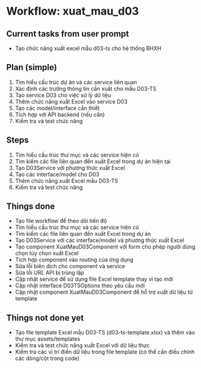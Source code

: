 # Workflow: xuat_mau_d03

## Current tasks from user prompt
- Tạo chức năng xuất excel mẫu d03-ts cho hệ thống BHXH

## Plan (simple)
1. Tìm hiểu cấu trúc dự án và các service liên quan
2. Xác định các trường thông tin cần xuất cho mẫu D03-TS
3. Tạo service D03 cho việc xử lý dữ liệu
4. Thêm chức năng xuất Excel vào service D03
5. Tạo các model/interface cần thiết
6. Tích hợp với API backend (nếu cần)
7. Kiểm tra và test chức năng

## Steps
1. Tìm hiểu cấu trúc thư mục và các service hiện có
2. Tìm kiếm các file liên quan đến xuất Excel trong dự án hiện tại
3. Tạo D03Service với phương thức xuất Excel
4. Tạo các interface/model cho D03
5. Thêm chức năng xuất Excel mẫu D03-TS
6. Kiểm tra và test chức năng

## Things done
- Tạo file workflow để theo dõi tiến độ
- Tìm hiểu cấu trúc thư mục và các service hiện có
- Tìm kiếm các file liên quan đến xuất Excel trong dự án
- Tạo D03Service với các interface/model và phương thức xuất Excel
- Tạo component XuatMauD03Component với form cho phép người dùng chọn tùy chọn xuất Excel
- Tích hợp component vào routing của ứng dụng
- Sửa lỗi biên dịch cho component và service
- Sửa lỗi URL API bị trùng lặp
- Cập nhật service để sử dụng file Excel template thay vì tạo mới
- Cập nhật interface D03TSOptions theo yêu cầu mới
- Cập nhật component XuatMauD03Component để hỗ trợ xuất dữ liệu từ template

## Things not done yet
- Tạo file template Excel mẫu D03-TS (d03-ts-template.xlsx) và thêm vào thư mục assets/templates
- Kiểm tra và test chức năng xuất Excel với dữ liệu thực
- Kiểm tra các vị trí điền dữ liệu trong file template (có thể cần điều chỉnh các dòng/cột trong code)
